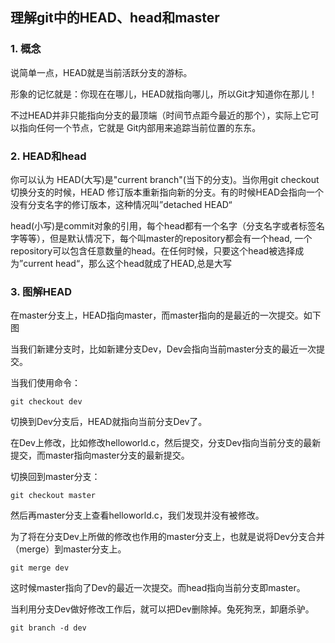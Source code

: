 
## 理解git中的HEAD、head和master


### 1. 概念

说简单一点，HEAD就是当前活跃分支的游标。

形象的记忆就是：你现在在哪儿，HEAD就指向哪儿，所以Git才知道你在那儿！

不过HEAD并非只能指向分支的最顶端（时间节点距今最近的那个），实际上它可以指向任何一个节点，它就是 Git内部用来追踪当前位置的东东。


### 2. HEAD和head

你可以认为 HEAD(大写)是"current branch"(当下的分支)。当你用git checkout切换分支的时候，HEAD 修订版本重新指向新的分支。有的时候HEAD会指向一个没有分支名字的修订版本，这种情况叫”detached HEAD“

head(小写)是commit对象的引用，每个head都有一个名字（分支名字或者标签名字等等），但是默认情况下，每个叫master的repository都会有一个head, 一个repository可以包含任意数量的head。在任何时候，只要这个head被选择成为”current head“，那么这个head就成了HEAD,总是大写


### 3. 图解HEAD

在master分支上，HEAD指向master，而master指向的是最近的一次提交。如下图

当我们新建分支时，比如新建分支Dev，Dev会指向当前master分支的最近一次提交。

当我们使用命令：

```
git checkout dev  

```
切换到Dev分支后，HEAD就指向当前分支Dev了。

在Dev上修改，比如修改helloworld.c，然后提交，分支Dev指向当前分支的最新提交，而master指向master分支的最新提交。

切换回到master分支：

```
git checkout master  

```

然后再master分支上查看helloworld.c，我们发现并没有被修改。

为了将在分支Dev上所做的修改也作用的master分支上，也就是说将Dev分支合并（merge）到master分支上。

```
git merge dev  

```
这时候master指向了Dev的最近一次提交。而head指向当前分支即master。

当利用分支Dev做好修改工作后，就可以把Dev删除掉。兔死狗烹，卸磨杀驴。

```
git branch -d dev  

```
